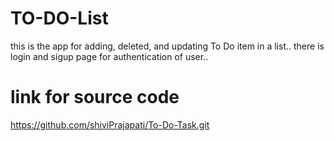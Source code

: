 # TO-DO-List

this is the app for adding, deleted, and updating To Do item in a list..
there is login and sigup page for authentication of user.. 

# link for source code

https://github.com/shiviPrajapati/To-Do-Task.git